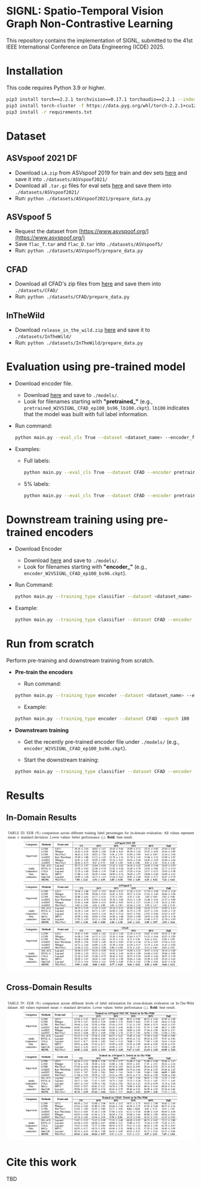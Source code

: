# SIGNL: Spatio-Temporal Vision Graph Non-Contrastive Learning

This repository contains the implementation of SIGNL, submitted to the 41st IEEE International Conference on Data Engineering (ICDE) 2025.


# Installation

This code requires Python 3.9 or higher.

```bash
pip3 install torch==2.2.1 torchvision==0.17.1 torchaudio==2.2.1 --index-url https://download.pytorch.org/whl/cu121
pip3 install torch-cluster -f https://data.pyg.org/whl/torch-2.2.1+cu121.html
pip3 install -r requirements.txt
```

# Dataset

## ASVspoof 2021 DF
- Download `LA.zip` from ASVspoof 2019 for train and dev sets [here](https://datashare.ed.ac.uk/handle/10283/3336) and save it into `./datasets/ASVspoof2021/`
- Download all `.tar.gz` files for eval sets [here](https://zenodo.org/records/4835108) and save them into `./datasets/ASVspoof2021/`
- Run: `python ./datasets/ASVspoof2021/prepare_data.py`

## ASVspoof 5
- Request the dataset from [https://www.asvspoof.org/](https://www.asvspoof.org/)
- Save `flac_T.tar` and `flac_D.tar` into `./datasets/ASVspoof5/`
- Run: `python ./datasets/ASVspoof5/prepare_data.py`

## CFAD
- Download all CFAD's zip files from [here](https://zenodo.org/records/8122764) and save them into `./datasets/CFAD/`
- Run: `python ./datasets/CFAD/prepare_data.py`

## InTheWild
- Download `release_in_the_wild.zip` [here](https://owncloud.fraunhofer.de/index.php/s/JZgXh0JEAF0elxa) and save it to `./datasets/InTheWild/`
- Run: `python ./datasets/InTheWild/prepare_data.py`

# Evaluation using pre-trained model

- Download encoder file.
   - Download [here](https://drive.google.com/drive/folders/16F1vfRSpuRWV4bj9xwHhtzXIPdRHpYbo?usp=drive_link) and save to `./models/`.  
   - Look for filenames starting with **"pretrained_"** (e.g., `pretrained_W2VSIGNL_CFAD_ep100_bs96_lb100.ckpt`). `lb100` indicates that the model was built with full label information.

- Run command:  
    ```bash
    python main.py --eval_cls True --dataset <dataset_name> --encoder_file <encoder_file>
    ```

- Examples:
   - Full labels:  
     ```bash
     python main.py --eval_cls True --dataset CFAD --encoder pretrained_SIGNL_CFAD_ep100_bs96_lb100.ckpt
     ```
   - 5% labels:  
     ```bash
     python main.py --eval_cls True --dataset CFAD --encoder pretrained_SIGNL_CFAD_ep100_bs96_lb5.ckpt
     ```

# Downstream training using pre-trained encoders

- Download Encoder
   - Download [here](https://drive.google.com/drive/folders/16F1vfRSpuRWV4bj9xwHhtzXIPdRHpYbo?usp=drive_link) and save to `./models/`.  
   - Look for filenames starting with **"encoder_"** (e.g., `encoder_W2VSIGNL_CFAD_ep100_bs96.ckpt`).

- Run Command:  
    ```bash
    python main.py --training_type classifier --dataset <dataset_name> --encoder_file <encoder_file> --epoch <number_of_epochs> --label_ratio <label_availability_ratio>
    ```
- Example:
    ```bash
    python main.py --training_type classifier --dataset CFAD --encoder encoder_SIGNL_CFAD_ep100_bs96.ckpt --epoch 100 --label_ratio 0.8
    ```  

# Run from scratch

Perform pre-training and downstream training from scratch.

- **Pre-train the encoders**  
    - Run command:
    ```bash
    python main.py --training_type encoder --dataset <dataset_name> --epoch <number_of_epochs>
    ```

    - Example:
    ```bash
    python main.py --training_type encoder --dataset CFAD --epoch 100
    ```
- **Downstream training**  
    - Get the recently pre-trained encoder file under `./models/` (e.g., `encoder_W2VSIGNL_CFAD_ep100_bs96.ckpt`).

    - Start the downstream training:
    ```bash
    python main.py --training_type classifier --dataset CFAD --encoder encoder_SIGNL_CFAD_ep100_bs96.ckpt --epoch 100 --label_ratio 0.8
    ```

# Results
## In-Domain Results
![In-Domain](results/indomain.png)

## Cross-Domain Results
![Cross-Domain](results/crossdomain.png)

# Cite this work
TBD


